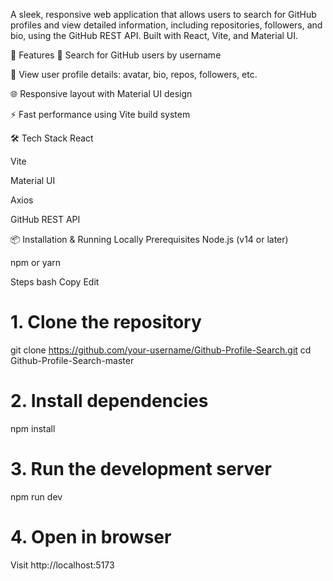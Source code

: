 A sleek, responsive web application that allows users to search for GitHub profiles and view detailed information, including repositories, followers, and bio, using the GitHub REST API. Built with React, Vite, and Material UI.

🚀 Features
🔎 Search for GitHub users by username

📄 View user profile details: avatar, bio, repos, followers, etc.

🌐 Responsive layout with Material UI design

⚡ Fast performance using Vite build system

🛠 Tech Stack
React

Vite

Material UI

Axios

GitHub REST API

📦 Installation & Running Locally
Prerequisites
Node.js (v14 or later)

npm or yarn

Steps
bash
Copy
Edit
# 1. Clone the repository
git clone https://github.com/your-username/Github-Profile-Search.git
cd Github-Profile-Search-master

# 2. Install dependencies
npm install

# 3. Run the development server
npm run dev

# 4. Open in browser
Visit http://localhost:5173
